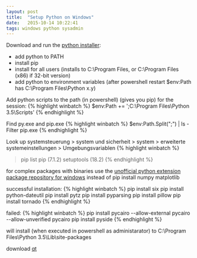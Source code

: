 ```yaml
---
layout: post
title:  "Setup Python on Windows"
date:   2015-10-14 10:22:41
tags: windows python sysadmin
---
```


Download and run the [python installer](https://www.python.org/downloads/windows/):
- add python to PATH
- install pip
- install for all users (installs to C:\Program Files\, or C:\Program Files (x86) if 32-bit version)
- add python to environment variables (after powershell restart $env:Path has C:\Program Files\Python x.y)

Add python scripts to the path (in powershell) (gives you pip) for the session:
{% highlight winbatch %}
$env:Path += ';C:\Program Files\Python 3.5\Scripts'
{% endhighlight %}

Find py.exe and pip.exe
{% highlight winbatch %}
$env:Path.Split(";") | ls -Filter pip.exe
{% endhighlight %}

Look up systemsteuerung > system und sicherheit > system > erweiterte systemeinstellungen > Umgebungsvariablen
{% highlight winbatch %}
> pip list
pip (7.1.2)
setuptools (18.2)
{% endhighlight %}

for complex packages with binaries use the [unofficial python extension package repository for windows](http://www.lfd.uci.edu/~gohlke/pythonlibs/)
instead of pip install numpy matplotlib

successful installation:
{% highlight winbatch %}
pip install six
pip install python-dateutil
pip install pytz
pip install pyparsing
pip install pillow
pip install tornado
{% endhighlight %}

failed:
{% highlight winbatch %}
pip install pycairo --allow-external pycairo --allow-unverified pycairo
pip install pyside
{% endhighlight %}

will install (when executed in powershell as administarator) to
C:\Program Files\Python 3.5\Lib\site-packages

download [qt](http://www.qt.io/download-open-source/#section-2)
